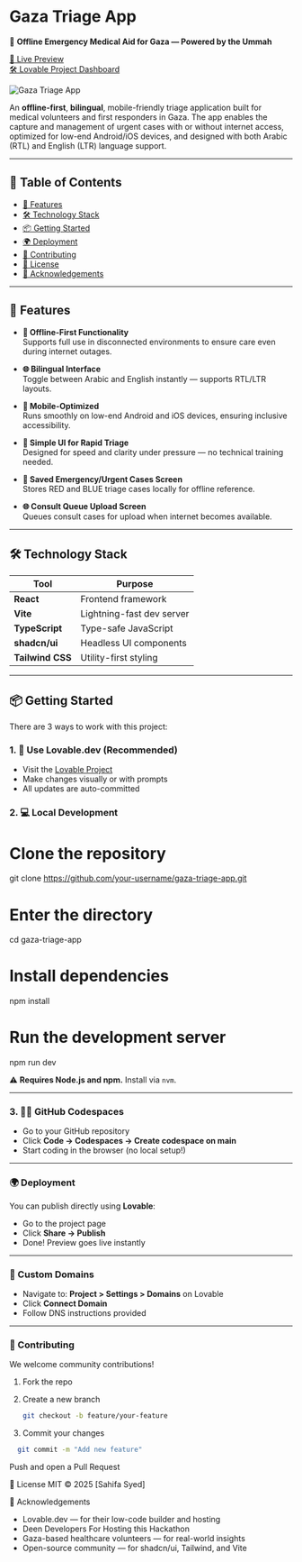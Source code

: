 # Gaza Triage App

🌿 **Offline Emergency Medical Aid for Gaza — Powered by the Ummah**

[🔗 Live Preview](https://preview--gaza-aid-beacon-app.lovable.app/)  
[🛠 Lovable Project Dashboard](https://lovable.dev/projects/ac6a871d-a370-427a-8ecb-8518d9aa237b)

![Gaza Triage App](https://your-image-link-here.com/screenshot.png)

An **offline-first**, **bilingual**, mobile-friendly triage application built for medical volunteers and first responders in Gaza. The app enables the capture and management of urgent cases with or without internet access, optimized for low-end Android/iOS devices, and designed with both Arabic (RTL) and English (LTR) language support.

---

## 🧩 Table of Contents

- [🚀 Features](#-features)  
- [🛠 Technology Stack](#-technology-stack)  
- [📦 Getting Started](#-getting-started)  
- [🌍 Deployment](#-deployment)  
- [🤝 Contributing](#-contributing)  
- [📄 License](#-license)  
- [🙏 Acknowledgements](#-acknowledgements)

---

## 🚀 Features

- **🔌 Offline-First Functionality**  
  Supports full use in disconnected environments to ensure care even during internet outages.

- **🌐 Bilingual Interface**  
  Toggle between Arabic and English instantly — supports RTL/LTR layouts.

- **📱 Mobile-Optimized**  
  Runs smoothly on low-end Android and iOS devices, ensuring inclusive accessibility.

- **🧠 Simple UI for Rapid Triage**  
  Designed for speed and clarity under pressure — no technical training needed.

- **📂 Saved Emergency/Urgent Cases Screen**  
  Stores RED and BLUE triage cases locally for offline reference.

- **🌐 Consult Queue Upload Screen**  
  Queues consult cases for upload when internet becomes available.

---

## 🛠 Technology Stack

| Tool            | Purpose                  |
|-----------------|--------------------------|
| **React**       | Frontend framework        |
| **Vite**        | Lightning-fast dev server |
| **TypeScript**  | Type-safe JavaScript      |
| **shadcn/ui**   | Headless UI components    |
| **Tailwind CSS**| Utility-first styling     |

---

## 📦 Getting Started

There are 3 ways to work with this project:

### 1. 🧪 Use Lovable.dev (Recommended)
- Visit the [Lovable Project](https://lovable.dev/projects/ac6a871d-a370-427a-8ecb-8518d9aa237b)
- Make changes visually or with prompts
- All updates are auto-committed

### 2. 💻 Local Development

# Clone the repository
git clone https://github.com/your-username/gaza-triage-app.git

# Enter the directory
cd gaza-triage-app

# Install dependencies
npm install

# Run the development server
npm run dev

⚠️ **Requires Node.js and npm.** Install via `nvm`.

---

### 3. 🧑‍💻 GitHub Codespaces

- Go to your GitHub repository  
- Click **Code → Codespaces → Create codespace on main**  
- Start coding in the browser (no local setup!)

---

### 🌍 Deployment

You can publish directly using **Lovable**:

- Go to the project page  
- Click **Share → Publish**  
- Done! Preview goes live instantly

---

### 🔗 Custom Domains

- Navigate to: **Project > Settings > Domains** on Lovable  
- Click **Connect Domain**  
- Follow DNS instructions provided

---

### 🤝 Contributing

We welcome community contributions!

1. Fork the repo  
2. Create a new branch  

   ```bash
   git checkout -b feature/your-feature
    ```

3. Commit your changes

```bash
  git commit -m "Add new feature"
   ```
Push and open a Pull Request

📄 License
MIT © 2025
[Sahifa Syed]

🙏 Acknowledgements
- Lovable.dev — for their low-code builder and hosting
- Deen Developers For Hosting this Hackathon
- Gaza-based healthcare volunteers — for real-world insights
- Open-source community — for shadcn/ui, Tailwind, and Vite
